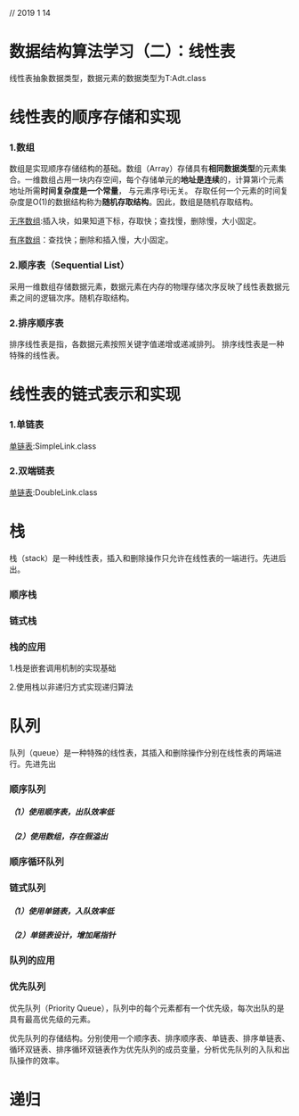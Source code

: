 // 2019 1 14

# 数据结构算法学习（二）：线性表

线性表抽象数据类型，数据元素的数据类型为T:Adt.class

# 线性表的顺序存储和实现

### 1.数组
数组是实现顺序存储结构的基础。数组（Array）存储具有**相同数据类型**的元素集合。一维数组占用一块内存空间，每个存储单元的**地址是连续**的，计算第i个元素地址所需**时间复杂度是一个常量**， 与元素序号i无关。
存取任何一个元素的时间复杂度是O(1)的数据结构称为**随机存取结构**。因此，数组是随机存取结构。

[无序数组]():插入块，如果知道下标，存取快；查找慢，删除慢，大小固定。

[有序数组]()：查找快；删除和插入慢，大小固定。

### 2.顺序表（Sequential List）
采用一维数组存储数据元素，数据元素在内存的物理存储次序反映了线性表数据元素之间的逻辑次序。随机存取结构。

### 2.排序顺序表
排序线性表是指，各数据元素按照关键字值递增或递减排列。
排序线性表是一种特殊的线性表。 

# 线性表的链式表示和实现
### 1.单链表
[单链表]():SimpleLink.class

### 2.双端链表
[单链表]():DoubleLink.class

# 栈
栈（stack）是一种线性表，插入和删除操作只允许在线性表的一端进行。先进后出。

### 顺序栈

### 链式栈

### 栈的应用

1.栈是嵌套调用机制的实现基础 

2.使用栈以非递归方式实现递归算法 

# 队列
队列（queue）是一种特殊的线性表，其插入和删除操作分别在线性表的两端进行。先进先出

### 顺序队列

##### （1）使用顺序表，出队效率低
##### （2）使用数组，存在假溢出

### 顺序循环队列 

### 链式队列 

##### （1）使用单链表，入队效率低 
##### （2）单链表设计，增加尾指针 

### 队列的应用
 
### 优先队列 
优先队列（Priority Queue），队列中的每个元素都有一个优先级，每次出队的是具有最高优先级的元素。

优先队列的存储结构。分别使用一个顺序表、排序顺序表、单链表、排序单链表、循环双链表、排序循环双链表作为优先队列的成员变量，分析优先队列的入队和出队操作的效率。 

# 递归
